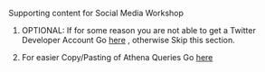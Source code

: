 Supporting content for Social Media Workshop

1. OPTIONAL: If for some reason you are not able to get a Twitter Developer Account Go <a href="https://github.com/anupamm/SocialMediaWorkshop/blob/master/UsingDummyData" >here</a> , otherwise Skip this section.


2. For easier Copy/Pasting of Athena Queries Go 
<a href="https://github.com/anupamm/SocialMediaWorkshop/blob/master/AthenaSetup.sql" >here</a> 
